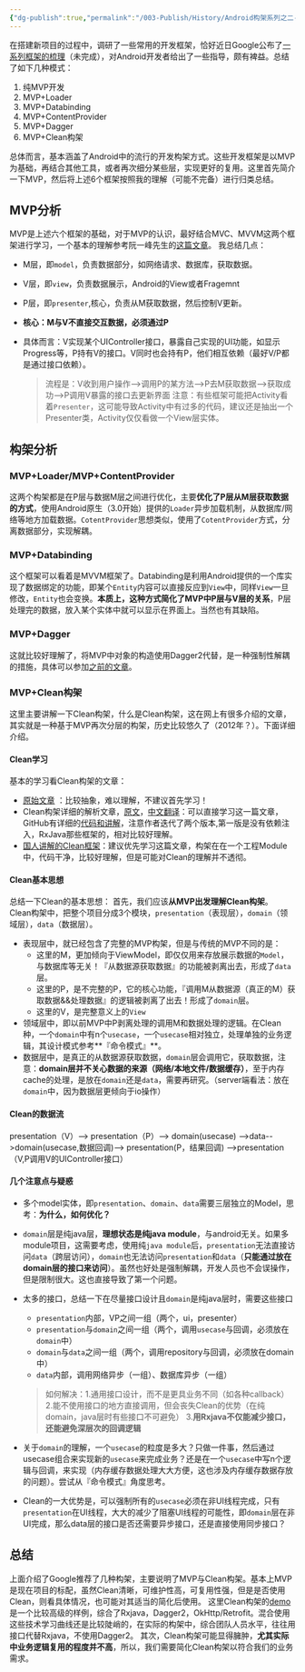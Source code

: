 ```yaml
---
{"dg-publish":true,"permalink":"/003-Publish/History/Android构架系列之二-常见框架分析/","title":"Android构架系列之二--常见框架分析(一）","tags":["技术","Android","主框架"],"created":"2024-12-11T18:09:35.734+08:00","updated":"2024-12-11T18:09:35.734+08:00"}
---
```




在搭建新项目的过程中，调研了一些常用的开发框架，恰好近日Google公布了[一系列框架的梳理](https://github.com/googlesamples/android-architecture)（未完成），对Android开发者给出了一些指导，颇有裨益。总结了如下几种模式：

1. 纯MVP开发
2. MVP+Loader
3. MVP+Databinding
4. MVP+ContentProvider
5. MVP+Dagger
6. MVP+Clean构架

总体而言，基本涵盖了Android中的流行的开发构架方式。这些开发框架是以MVP为基础，再结合其他工具，或者再次细分某些层，实现更好的复用。这里首先简介一下MVP，然后将上述6个框架按照我的理解（可能不完备）进行归类总结。

## MVP分析
MVP是上述六个框架的基础，对于MVP的认识，最好结合MVC、MVVM这两个框架进行学习，一个基本的理解参考阮一峰先生的[这篇文章](http://www.ruanyifeng.com/blog/2015/02/mvcmvp_mvvm.html)。
我总结几点：

* M层，即`model`，负责数据部分，如网络请求、数据库，获取数据。
* V层，即`view`，负责数据展示，Android的View或者Fragemnt
* P层，即`presenter`,核心，负责从M获取数据，然后控制V更新。
* **核心：M与V不直接交互数据，必须通过P**
* 具体而言：V实现某个UIController接口，暴露自己实现的UI功能，如显示Progress等，P持有V的接口。V同时也会持有P，他们相互依赖（最好V/P都是通过接口依赖）。

	> 流程是：V收到用户操作-->调用P的某方法-->P去M获取数据-->获取成功-->P调用V暴露的接口去更新界面
	> 注意：有些框架可能把Activity看着`Presenter`，这可能导致Activity中有过多的代码，建议还是抽出一个Presenter类，Activity仅仅看做一个View层实体。

## 构架分析

### MVP+Loader/MVP+ContentProvider

这两个构架都是在P层与数据M层之间进行优化，主要**优化了P层从M层获取数据的方式**，使用Android原生（3.0开始）提供的`Loader`异步加载机制，从数据库/网络等地方加载数据。`CotentProvider`思想类似，使用了`CotentProvider`方式，分离数据部分，实现解耦。

### MVP+Databinding

这个框架可以看着是MVVM框架了。Databinding是利用Android提供的一个库实现了数据绑定的功能，即某个`Entity`内容可以直接反应到`View`中，同样`View`一旦修改，`Entity`也会变换。**本质上，这种方式简化了MVP中P层与V层的关系**，P层处理完的数据，放入某个实体中就可以显示在界面上。当然也有其缺陷。

### MVP+Dagger
这就比较好理解了，将MVP中对象的构造使用Dagger2代替，是一种强制性解耦的措施，具体可以参加[之前的文章](http://limuzhi.com/2016/03/06/Android%E6%B3%A8%E5%85%A5%E6%A1%86%E6%9E%B6Dagger2%E5%AD%A6%E4%B9%A0%E7%AC%94%E8%AE%B0/)。

### MVP+Clean构架
这里主要讲解一下Clean构架，什么是Clean构架，这在网上有很多介绍的文章，其实就是一种基于MVP再次分层的构架，历史比较悠久了（2012年？）。下面详细介绍。

#### Clean学习

基本的学习看Clean构架的文章：

* [原始文章](http://blog.8thlight.com/uncle-bob/2012/08/13/the-clean-architecture.html)
：比较抽象，难以理解，不建议首先学习！
* Clean构架详细的解析文章，[原文](http://fernandocejas.com/2014/09/03/architecting-android-the-clean-way/)，[中文翻译](http://zhuanlan.zhihu.com/p/20001838)：可以直接学习这一篇文章，GitHub有详细的[代码和讲解](https://github.com/android10/Android-CleanArchitecture)，注意作者迭代了两个版本,第一版是没有依赖注入，RxJava那些框架的，相对比较好理解。
* [国人讲解的Clean框架](http://blog.chengdazhi.com/index.php/101)：建议优先学习这篇文章，构架在在一个工程Module中，代码干净，比较好理解，但是可能对Clean的理解并不透彻。

#### Clean基本思想
总结一下Clean的基本思想：
首先，我们应该**从MVP出发理解Clean构架**。
Clean构架中，把整个项目分成3个模块，`presentation`（表现层），`domain`（领域层），`data`（数据层）。

* 表现层中，就已经包含了完整的MVP构架，但是与传统的MVP不同的是：
	* 这里的M，更加倾向于ViewModel，即仅仅用来存放展示数据的`Model`，与数据库等无关！『从数据源获取数据』的功能被剥离出去，形成了`data`层。
	* 这里的P，是不完整的P，它的核心功能，『调用M从数据源（真正的M）获取数据&&处理数据』的逻辑被剥离了出去！形成了`domain`层。
	* 这里的V，是完整意义上的`View`
* 领域层中，即以前MVP中P剥离处理的调用M和数据处理的逻辑。在Clean种，一个`domain`中有n个`usecase`，一个`usecase`相对独立，处理单独的业务逻辑，其设计模式参考**『命令模式』**。
* 数据层中，是真正的从数据源获取数据，`domain`层会调用它，获取数据，注意：**domain层并不关心数据的来源（网络/本地文件/数据缓存）**，至于内存cache的处理，是放在`domain`还是`data`，需要再研究。（server端看法：放在`domain`中，因为数据层更倾向于io操作）

#### Clean的数据流
presentation（V）--> presentation（P）--> domain(usecase) -->data-->domain(usecase,数据回调)--> presentation(P，结果回调) -->presentation（V,P调用V的UIController接口）

#### 几个注意点与疑惑
* 多个model实体，即`presentation`、`domain`、`data`需要三层独立的Model，思考：**为什么，如何优化？**
* `domain`层是纯java层，**理想状态是纯java module**，与android无关。如果多module项目，这需要考虑，使用纯`java module`后，`presentation`无法直接访问`data`（跨层访问），`domain`也无法访问`presentation`和`data`（**只能通过放在domain层的接口来访问**）。虽然也好处是强制解耦，开发人员也不会误操作，但是限制很大。这也直接导致了第一个问题。
* 太多的接口，总结一下在尽量接口设计且`domain`是纯java层时，需要这些接口
	* `presentation`内部，VP之间一组（两个，ui，presenter）
	* `presentation`与`domain`之间一组（两个，调用`usecase`与回调，必须放在`domain`中）
	* `domain`与`data`之间一组（两个，调用repository与回调，必须放在domain中）
	* `data`内部，调用网络异步（一组）、数据库异步（一组）
	
	> 如何解决：1.通用接口设计，而不是更具业务不同（如各种callback）2.能不使用接口的地方直接调用，但会丧失Clean的优势（在纯domain，java层时有些接口不可避免） 3.**用Rxjava不仅能减少接口，还能避免深层次的回调逻辑**
* 关于`domain`的理解，一个`usecase`的粒度是多大？只做一件事，然后通过usecase组合来实现新的`usecase`来完成业务？还是在一个`usecase`中写n个逻辑与回调，来实现（内存缓存数据处理大大方便，这也涉及内存缓存数据存放的问题）。尝试从『命令模式』角度思考。
* Clean的一大优势是，可以强制所有的`usecase`必须在非UI线程完成，只有`presentation`在UI线程，大大的减少了阻塞UI线程的可能性，即`domain`层在非UI完成，那么data层的接口是否还需要异步接口，还是直接使用同步接口？

## 总结
上面介绍了Google推荐了几种构架，主要说明了MVP与Clean构架。基本上MVP是现在项目的标配，虽然Clean清晰，可维护性高，可复用性强，但是是否使用Clean，则看具体情况，也可能对其适当的简化后使用。
这里Clean构架的[demo](https://github.com/android10/Android-CleanArchitecture)是一个比较高级的样例，综合了Rxjava，Dagger2，OkHttp/Retrofit。混合使用这些技术学习曲线还是比较陡峭的，在实际的构架中，综合团队人员水平，往往用接口代替Rxjava，不使用Dagger2。
其次，Clean构架可能显得臃肿，**尤其实际中业务逻辑复用的程度并不高**，所以，我们需要简化Clean构架以符合我们的业务需求。

